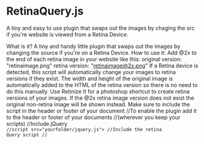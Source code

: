 RetinaQuery.js
==============

A tiny and easy to use plugin that swaps out the images by chaging the src if you're website is viewed from a Retina Device.

What is it?
A tiny and handy little plugin that swaps out the images by changing the source if you're on a Retina Device.
How to use it:
Add @2x to the end of each retina image in your website like this: 
original version: "retinaimage.png" 
retina version: "retinaimage@2x.png"
If a Retina device is detected, this script will automatically change your images to retina versions if they exist. 
The width and height of the original image is automatically added to the HTML of the retina version so there is no need to do this manually.
Use Retinize It for a photoshop shortcut to create retina versions of your images.
If the @2x retina image version does not exist the original non-retina image will be shown instead.
Make sure to include the script in the header or footer of your document
//To enable the plugin add it to the header or footer of your documents 
//(wherever you keep your scripts)
//Include jQuery
<code>
//script src="yourfolder/jquery.js"></script>
//Include the retina Query script
//<script src="yourfolder/retina-query.js"><script/>
//Apply retina query to all elements in the body, a.k.a everything
//<script>
//$('body').retinaQuery();
 
//Disable retina on specific elements, of course you can change the class to anything you like
//$('.noretina').retinaQuery({nope: true});
 
//Force retina on specific elements, of course you can change the class to anything you like
//$('.forceretina').retinaQuery({force: true})
//</script>

</code>
